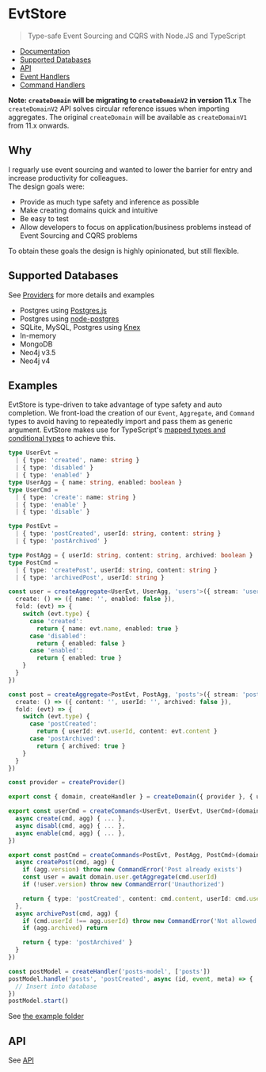 # EvtStore

> Type-safe Event Sourcing and CQRS with Node.JS and TypeScript

- [Documentation](https://seikho.github.io/evtstore)
- [Supported Databases](https://seikho.github.io/evtstore/#/docs/providers)
- [API](https://seikho.github.io/evtstore/#/docs/api)
- [Event Handlers](https://seikho.github.io/evtstore/#/docs/event-handlers)
- [Command Handlers](https://seikho.github.io/evtstore/#/docs/commands)

**Note: `createDomain` will be migrating to `createDomainV2` in version 11.x**
The `createDomainV2` API solves circular reference issues when importing aggregates.
The original `createDomain` will be available as `createDomainV1` from 11.x onwards.

## Why

I reguarly use event sourcing and wanted to lower the barrier for entry and increase productivity for colleagues.  
The design goals were:

- Provide as much type safety and inference as possible
- Make creating domains quick and intuitive
- Be easy to test
- Allow developers to focus on application/business problems instead of Event Sourcing and CQRS problems

To obtain these goals the design is highly opinionated, but still flexible.

## Supported Databases

See [Providers](https://seikho.github.io/evtstore/#/docs/providers) for more details and examples

- Postgres using [Postgres.js](https://www.npmjs.com/package/postgres)
- Postgres using [node-postgres](https://node-postgres.com)
- SQLite, MySQL, Postgres using [Knex](https://knexjs.org)
- In-memory
- MongoDB
- Neo4j v3.5
- Neo4j v4

## Examples

EvtStore is type-driven to take advantage of type safety and auto completion. We front-load the creation of our `Event`, `Aggregate`, and `Command` types to avoid having to repeatedly import and pass them as generic argument. EvtStore makes use for TypeScript's [mapped types and conditional types](https://www.typescriptlang.org/docs/handbook/2/mapped-types.html) to achieve this.

```ts
type UserEvt =
  | { type: 'created', name: string }
  | { type: 'disabled' }
  | { type: 'enabled' }
type UserAgg = { name: string, enabled: boolean }
type UserCmd =
  | { type: 'create': name: string }
  | { type: 'enable' }
  | { type: 'disable' }

type PostEvt =
  | { type: 'postCreated', userId: string, content: string }
  | { type: 'postArchived' }

type PostAgg = { userId: string, content: string, archived: boolean }
type PostCmd =
  | { type: 'createPost', userId: string, content: string }
  | { type: 'archivedPost', userId: string }

const user = createAggregate<UserEvt, UserAgg, 'users'>({ stream: 'users' }, {
  create: () => ({ name: '', enabled: false }),
  fold: (evt) => {
    switch (evt.type) {
      case 'created':
        return { name: evt.name, enabled: true }
      case 'disabled':
        return { enabled: false }
      case 'enabled':
        return { enabled: true }
    }
  }
})

const post = createAggregate<PostEvt, PostAgg, 'posts'>({ stream: 'posts' }, {
  create: () => ({ content: '', userId: '', archived: false }),
  fold: (evt) => {
    switch (evt.type) {
      case 'postCreated':
        return { userId: evt.userId, content: evt.content }
      case 'postArchived':
        return { archived: true }
    }
  }
})

const provider = createProvider()

export const { domain, createHandler } = createDomain({ provider }, { user, post })

export const userCmd = createCommands<UserEvt, UserEvt, UserCmd>(domain.user, {
  async create(cmd, agg) { ... },
  async disabl(cmd, agg) { ... },
  async enable(cmd, agg) { ... },
})

export const postCmd = createCommands<PostEvt, PostAgg, PostCmd>(domain.post, {
  async createPost(cmd, agg) {
    if (agg.version) throw new CommandError('Post already exists')
    const user = await domain.user.getAggregate(cmd.userId)
    if (!user.version) throw new CommandError('Unauthorized')

    return { type: 'postCreated', content: cmd.content, userId: cmd.userId }
  },
  async archivePost(cmd, agg) {
    if (cmd.userId !== agg.userId) throw new CommandError('Not allowed')
    if (agg.archived) return

    return { type: 'postArchived' }
  }
})

const postModel = createHandler('posts-model', ['posts'])
postModel.handle('posts', 'postCreated', async (id, event, meta) => {
  // Insert into database
})
postModel.start()

```

See [the example folder](https://github.com/Seikho/evtstore/tree/master/example)

## API

See [API](https://seikho.github.com/evtstore/#/docs/api)
